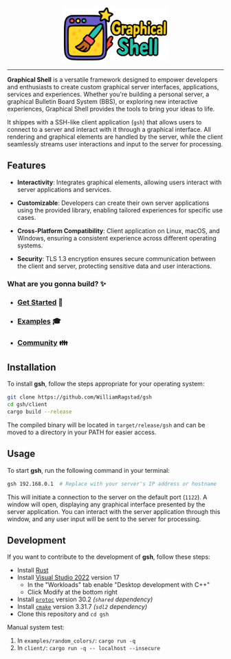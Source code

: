 <div align="center">
  <img src="assets/logo.png" alt="Graphical Shell Logo" height="130">
</div>
<hr/>

**Graphical Shell** is a versatile framework designed to empower developers and enthusiasts to create custom graphical server interfaces, applications, services and experiences.
Whether you're building a personal server, a graphical Bulletin Board System (BBS), or exploring new interactive experiences, Graphical Shell provides the tools to bring your ideas to life.

It shippes with a SSH-like client application (`gsh`) that allows users to connect to a server and interact with it through a graphical interface.
All rendering and graphical elements are handled by the server, while the client seamlessly streams user interactions and input to the server for processing.

## Features

- **Interactivity**: Integrates graphical elements, allowing users interact with server applications and services.

- **Customizable**: Developers can create their own server applications using the provided library, enabling tailored experiences for specific use cases.

- **Cross-Platform Compatibility**: Client application on Linux, macOS, and Windows, ensuring a consistent experience across different operating systems.

- **Security**: TLS 1.3 encryption ensures secure communication between the client and server, protecting sensitive data and user interactions.

### What are you gonna build? ✨

- ### [Get Started](lib/README.md) 🔨

- ### [Examples](examples/) 🎓

- ### [Community](COMMUNITY.md) 👪

## Installation

To install **gsh**, follow the steps appropriate for your operating system:

```bash
git clone https://github.com/WilliamRagstad/gsh
cd gsh/client
cargo build --release
```

The compiled binary will be located in `target/release/gsh` and can be moved to a directory in your PATH for easier access.

## Usage

To start **gsh**, run the following command in your terminal:

```bash
gsh 192.168.0.1  # Replace with your server's IP address or hostname
```

This will initiate a connection to the server on the default port (`1122`).
A window will open, displaying any graphical interface presented by the server application.
You can interact with the server application through this window, and any user input will be sent to the server for processing.

## Development

If you want to contribute to the development of **gsh**, follow these steps:

- Install [Rust](https://www.rust-lang.org/tools/install)
- Install [Visual Studio 2022](https://visualstudio.microsoft.com/downloads/) version 17
  - In the "Workloads" tab enable "Desktop development with C++"
  - Click Modify at the bottom right
- Install [`protoc`](https://github.com/protocolbuffers/protobuf/releases/) version 30.2 *(`shared` dependency)*
- Install [`cmake`](https://cmake.org/download/) version 3.31.7 *(`sdl2` dependency)*
- Clone this repository and `cd gsh`

Manual system test:

1. In `examples/random_colors/`: `cargo run -q`
2. In `client/`: `cargo run -q -- localhost --insecure`
